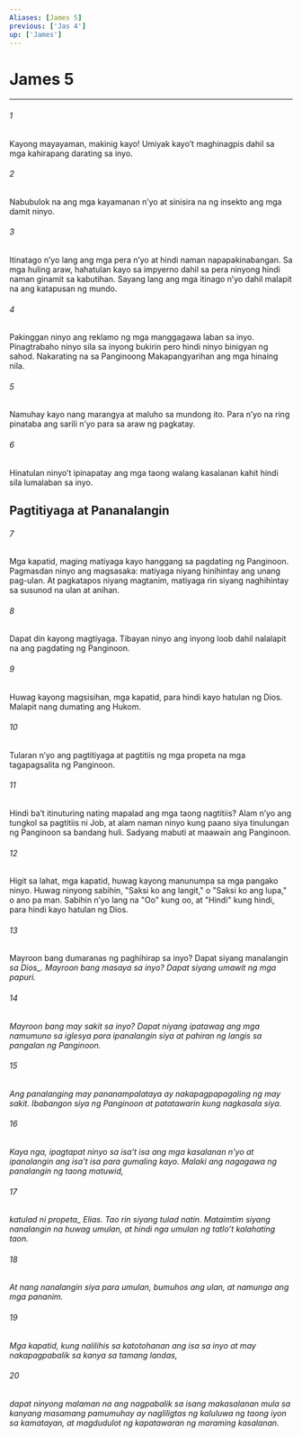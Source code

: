 ```yaml
---
Aliases: [James 5]
previous: ['Jas 4']
up: ['James']
---
```

# James 5

***






















###### 1 










Kayong mayayaman, makinig kayo! Umiyak kayoʼt maghinagpis dahil sa mga kahirapang darating sa inyo. 





















###### 2 










Nabubulok na ang mga kayamanan nʼyo at sinisira na ng insekto ang mga damit ninyo. 





















###### 3 










Itinatago nʼyo lang ang mga pera nʼyo at hindi naman napapakinabangan. Sa mga huling araw, hahatulan kayo sa impyerno dahil sa pera ninyong hindi naman ginamit sa kabutihan. Sayang lang ang mga itinago nʼyo dahil malapit na ang katapusan ng mundo. 





















###### 4 










Pakinggan ninyo ang reklamo ng mga manggagawa laban sa inyo. Pinagtrabaho ninyo sila sa inyong bukirin pero hindi ninyo binigyan ng sahod. Nakarating na sa Panginoong Makapangyarihan ang mga hinaing nila. 





















###### 5 










Namuhay kayo nang marangya at maluho sa mundong ito. Para nʼyo na ring pinataba ang sarili nʼyo para sa araw ng pagkatay. 





















###### 6 










Hinatulan ninyoʼt ipinapatay ang mga taong walang kasalanan kahit hindi sila lumalaban sa inyo.

## Pagtitiyaga at Pananalangin 





















###### 7 










Mga kapatid, maging matiyaga kayo hanggang sa pagdating ng Panginoon. Pagmasdan ninyo ang magsasaka: matiyaga niyang hinihintay ang unang pag-ulan. At pagkatapos niyang magtanim, matiyaga rin siyang naghihintay sa susunod na ulan at anihan. 





















###### 8 










Dapat din kayong magtiyaga. Tibayan ninyo ang inyong loob dahil nalalapit na ang pagdating ng Panginoon. 





















###### 9 










Huwag kayong magsisihan, mga kapatid, para hindi kayo hatulan ng Dios. Malapit nang dumating ang Hukom. 





















###### 10 










Tularan nʼyo ang pagtitiyaga at pagtitiis ng mga propeta na mga tagapagsalita ng Panginoon. 





















###### 11 










Hindi baʼt itinuturing nating mapalad ang mga taong nagtitiis? Alam nʼyo ang tungkol sa pagtitiis ni Job, at alam naman ninyo kung paano siya tinulungan ng Panginoon sa bandang huli. Sadyang mabuti at maawain ang Panginoon. 





















###### 12 










Higit sa lahat, mga kapatid, huwag kayong manunumpa sa mga pangako ninyo. Huwag ninyong sabihin, "Saksi ko ang langit," o "Saksi ko ang lupa," o ano pa man. Sabihin nʼyo lang na "Oo" kung oo, at "Hindi" kung hindi, para hindi kayo hatulan ng Dios. 





















###### 13 










Mayroon bang dumaranas ng paghihirap sa inyo? Dapat siyang manalangin <i class="trans-change">sa Dios_. Mayroon bang masaya sa inyo? Dapat siyang umawit ng mga papuri. 





















###### 14 










Mayroon bang may sakit sa inyo? Dapat niyang ipatawag ang mga namumuno sa iglesya para ipanalangin siya at pahiran ng langis sa pangalan ng Panginoon. 





















###### 15 










Ang panalanging may pananampalataya ay nakapagpapagaling ng may sakit. Ibabangon siya ng Panginoon at patatawarin kung nagkasala siya. 





















###### 16 










Kaya nga, ipagtapat ninyo sa isaʼt isa ang mga kasalanan nʼyo at ipanalangin ang isaʼt isa para gumaling kayo. Malaki ang nagagawa ng panalangin ng taong matuwid, 





















###### 17 










katulad ni <i class="trans-change">propeta_ Elias. Tao rin siyang tulad natin. Mataimtim siyang nanalangin na huwag umulan, at hindi nga umulan ng tatloʼt kalahating taon. 





















###### 18 










At nang nanalangin siya para umulan, bumuhos ang ulan, at namunga ang mga pananim. 





















###### 19 










Mga kapatid, kung nalilihis sa katotohanan ang isa sa inyo at may nakapagpabalik sa kanya sa tamang landas, 





















###### 20 










dapat ninyong malaman na ang nagpabalik sa isang makasalanan mula sa kanyang masamang pamumuhay ay nagliligtas ng kaluluwa ng taong iyon sa kamatayan, at magdudulot ng kapatawaran ng maraming kasalanan.
